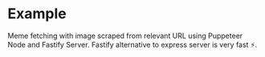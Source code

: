 # Example
Meme fetching  with image scraped from relevant URL using Puppeteer Node and Fastify Server.
Fastify alternative to express server is very fast ⚡. 
